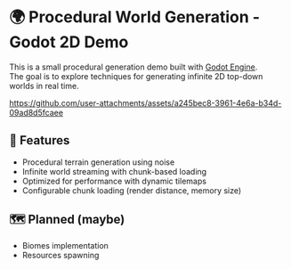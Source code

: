 # 🌍 Procedural World Generation - Godot 2D Demo

This is a small procedural generation demo built with [Godot Engine](https://godotengine.org/).  
The goal is to explore techniques for generating infinite 2D top-down worlds in real time.

https://github.com/user-attachments/assets/a245bec8-3961-4e6a-b34d-09ad8d5fcaee

## 🧠 Features

- Procedural terrain generation using noise
- Infinite world streaming with chunk-based loading
- Optimized for performance with dynamic tilemaps
- Configurable chunk loading (render distance, memory size)

## 🗺️ Planned (maybe)

- Biomes implementation
- Resources spawning


